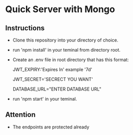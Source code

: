 # Quick Server with Mongo

## Instructions
- Clone this repository into your directory of choice.
- run 'npm install' in your teminal from directory root.
- Create an .env file in root directory that has this format:

    JWT_EXPIRY:'Expires In' example '7d'

    JWT_SECRET='SECRECT YOU WANT'

    DATABASE_URL="ENTER DATABASE URL"

- run 'npm start' in your teminal.

## Attention
- The endpoints are protected already